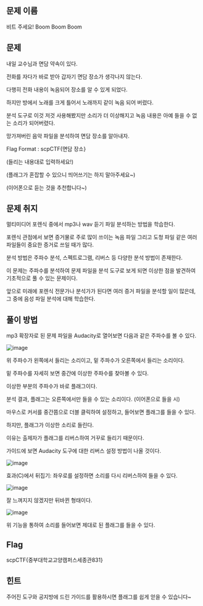 ## **문제 이름**

비트 주세요! Boom Boom Boom



## 문제 

내일 교수님과 면담 약속이 있다.

전화를 자다가 바로 받아 갑자기 면담 장소가 생각나지 않는다.

다행히 전화 내용이 녹음되어 장소를 알 수 있게 되었다.

하지만 방에서 노래를 크게 틀어서 노래까지 같이 녹음 되어 버렸다.

분석 도구로 이것 저것 사용해봤지만 소리가 더 이상해지고 녹음 내용은 아예 들을 수 없는 소리가 되어버렸다.

망가져버린 음악 파일을 분석하여 면담 장소를 알아내자.

Flag Format : scpCTF{면담 장소}

(들리는 내용대로 입력하세요!)

(플래그가 혼잡할 수 있으니 띄어쓰기는 하지 말아주세요~)

(이어폰으로 듣는 것을 추천합니다~)



## 문제 취지

멀티미디어 포렌식 중에서 mp3나 wav 듣기 파일 분석하는 방법을 학습한다.

포렌식 관점에서 보면 증거물로 주로 많이 쓰이는 녹음 파일 그리고 도청 파일 같은 여러 파일들이 중요한 증거로 쓰일 때가 많다.

분석 방법은 주파수 분석, 스펙트로그램, 리버스 등 다양한 분석 방법이 존재한다.

이 문제는 주파수를 분석하여 문제 파일을 분석 도구로 보게 되면 이상한 점을 발견하여 기초적으로 풀 수 있는 문제이다.

앞으로 미래에 포렌식 전문가나 분석가가 된다면 여러 증거 파일을 분석할 일이 많은데, 그 중에 음성 파일 분석에 대해 학습한다. 



## 풀이 방법

mp3 확장자로 된 문제 파일을 Audacity로 열어보면 다음과 같은 주파수를 볼 수 있다.

![image](https://user-images.githubusercontent.com/40850499/68451746-473d2a80-0233-11ea-8604-8ea0450d623c.png)

위 주파수가 왼쪽에서 들리는 소리이고, 밑 주파수가 오른쪽에서 들리는 소리이다.

밑 주파수를 자세히 보면 중간에 이상한 주파수를 찾아볼 수 있다.

이상한 부분의 주파수가 바로 플래그이다.

분석 결과, 플래그는 오른쪽에서만 들을 수 있는 소리이다. (이어폰으로 들을 시)

마우스로 커서를 중간쯤으로 더블 클릭하여 설정하고, 들어보면 플래그를 들을 수 있다.

하지만, 플래그가 이상한 소리로 들린다.

이유는 출제자가 플래그를 리버스하여 거꾸로 들리기 때문이다.

가이드에 보면 Audacity 도구에 대한 리버스 설정 방법이 나올 것이다.

![image](https://user-images.githubusercontent.com/40850499/68451751-4c01de80-0233-11ea-84fd-77bac3882d61.png)

효과(C)에서 뒤집기: 좌우로를 설정하면 소리를 다시 리버스하여 들을 수 있다.

![image](https://user-images.githubusercontent.com/40850499/68451753-4dcba200-0233-11ea-97df-113a27f2edff.png)

잘 느껴지지 않겠지만 뒤바뀐 형태이다.

![image](https://user-images.githubusercontent.com/40850499/68451755-50c69280-0233-11ea-9432-1a859e1e5fac.png)

위 기능을 통하여 소리를 들어보면 제대로 된 플래그를 들을 수 있다.

 

## Flag

scpCTF{중부대학교고양캠퍼스세종관831}



## 힌트

주어진 도구와 공지방에 드린 가이드를 활용하시면 플래그를 쉽게 얻을 수 있습니다~
